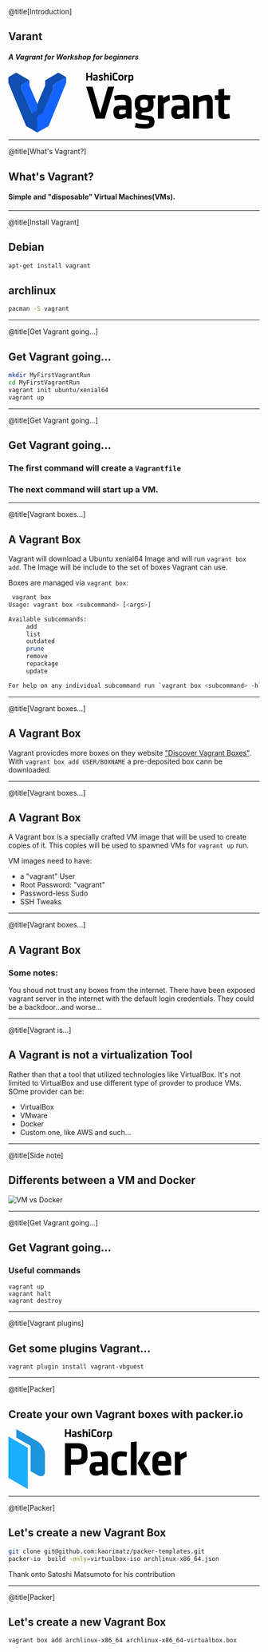 @title[Introduction]
## Varant
##### A Vagrant for Workshop for beginners
<svg xmlns="http://www.w3.org/2000/svg" viewBox="0 0 222.53 60.01" class="logo" height="120">
  <path class="text" fill="#000000" d="M82.58 7.86V4.63h-3v3.23h-1.46V.11h1.51v3.25h3V.11h1.51v7.75zm7 0h-1.2l-.11-.38a3.28 3.28 0 0 1-1.7.52c-1.06 0-1.52-.7-1.52-1.66 0-1.14.51-1.57 1.7-1.57h1.4v-.62c0-.62-.18-.84-1.11-.84a8.46 8.46 0 0 0-1.61.17l-.18-1.07a7.89 7.89 0 0 1 2-.26c1.83 0 2.37.62 2.37 2zm-1.43-2.11h-1.08c-.48 0-.61.13-.61.55s.13.56.59.56a2.37 2.37 0 0 0 1.1-.29zM92.66 8a7.12 7.12 0 0 1-2-.32l.2-1.07a6.77 6.77 0 0 0 1.73.24c.65 0 .74-.14.74-.56s-.07-.52-1-.73c-1.42-.33-1.59-.68-1.59-1.76s.51-1.62 2.18-1.62a8 8 0 0 1 1.75.2l-.17 1.08a10.66 10.66 0 0 0-1.6-.16c-.63 0-.74.14-.74.48s0 .48.82.68c1.63.41 1.78.62 1.78 1.77S94.42 8 92.66 8zm6.68-.11V4c0-.3-.13-.45-.47-.45a4.14 4.14 0 0 0-1.52.45v3.86H95.9V0l1.46.22v2.47a5.31 5.31 0 0 1 2.13-.54c1 0 1.32.65 1.32 1.65v4.06zM102 1.48V.11h1.46v1.37zm0 6.38V2.27h1.46v5.59zm2.62-5.54c0-1.4.85-2.22 2.83-2.22a9.37 9.37 0 0 1 2.16.25l-.17 1.25a12.21 12.21 0 0 0-1.95-.2c-1 0-1.37.34-1.37 1.16V5.5c0 .81.33 1.16 1.37 1.16a12.21 12.21 0 0 0 1.95-.2l.17 1.25a9.37 9.37 0 0 1-2.16.25c-2 0-2.83-.81-2.83-2.22zM112.86 8c-2 0-2.53-1.06-2.53-2.2V4.36c0-1.15.54-2.2 2.53-2.2s2.53 1.06 2.53 2.2v1.41c.01 1.15-.53 2.23-2.53 2.23zm0-4.63c-.78 0-1.08.33-1.08 1v1.5c0 .63.3 1 1.08 1s1.08-.33 1.08-1V4.31c0-.63-.3-.96-1.08-.96zm6.64.09a11.57 11.57 0 0 0-1.54.81v3.6h-1.46v-5.6h1.23l.1.62a6.63 6.63 0 0 1 1.53-.73zM125.34 6a1.73 1.73 0 0 1-1.92 2 8.36 8.36 0 0 1-1.55-.16v2.26l-1.46.22v-8h1.16l.14.47a3.15 3.15 0 0 1 1.84-.59c1.17 0 1.79.67 1.79 1.94zm-3.48.63a6.72 6.72 0 0 0 1.29.15c.53 0 .73-.24.73-.75v-2c0-.46-.18-.71-.72-.71a2.11 2.11 0 0 0-1.3.51zM99.88 14.1h6.29l-9.56 32h-8.93l-9.56-32h6.29l7.73 26.66zm23.78 32h-4.8l-.43-1.59a12.8 12.8 0 0 1-7 2.07c-4.28 0-6.1-2.93-6.1-7 0-4.76 2.07-6.58 6.82-6.58h5.62v-2.42c0-2.59-.72-3.51-4.47-3.51a32.69 32.69 0 0 0-6.49.72l-.72-4.47a30.53 30.53 0 0 1 8-1.11c7.35 0 9.51 2.59 9.51 8.46zm-5.86-8.84h-4.32c-1.92 0-2.45.53-2.45 2.31s.53 2.35 2.35 2.35a9.23 9.23 0 0 0 4.42-1.2zm17.05 2.54a2.52 2.52 0 0 0-1.39 1.87c0 .62.38.91 1.3 1 2.59.29 4 .43 6.77.72 3.8.43 5 2.31 5 5.67 0 5-1.83 7-10.57 7a34.06 34.06 0 0 1-9-1.2l.72-4.37a32.49 32.49 0 0 0 7.88 1c4.66 0 5.57-.34 5.57-1.87s-.43-1.68-2.21-1.87c-2.69-.29-3.8-.43-6.77-.77-3.31-.38-4.61-1.49-4.61-4.47a5 5 0 0 1 2.45-4c-2.16-1.3-3.17-3.46-3.17-6.29V30c.1-4.85 2.64-7.78 9.42-7.78a15.9 15.9 0 0 1 4 .48h7.21v2.93c-.82.24-1.78.48-2.59.72a8 8 0 0 1 .82 3.65v2.21c0 4.76-2.88 7.64-9.42 7.64a12.18 12.18 0 0 1-1.41-.05zm1.34-12.88c-2.88 0-3.89 1.06-3.89 3.27V32c0 2.31 1.15 3.17 3.89 3.17s3.94-.91 3.94-3.17v-1.81c.01-2.19-1-3.26-3.93-3.26zm25.9.68a45.87 45.87 0 0 0-6.19 3.4v15.1H150V22.7h5l.38 2.59a26.22 26.22 0 0 1 6.15-3.07zm19.6 18.5h-4.8l-.43-1.59a12.8 12.8 0 0 1-7 2.07c-4.28 0-6.1-2.93-6.1-7 0-4.76 2.07-6.58 6.82-6.58h5.62v-2.42c0-2.59-.72-3.51-4.47-3.51a32.69 32.69 0 0 0-6.49.72l-.72-4.47a30.53 30.53 0 0 1 8-1.11c7.35 0 9.51 2.59 9.51 8.46zm-5.86-8.84h-4.32c-1.92 0-2.45.53-2.45 2.31s.53 2.35 2.35 2.35a9.23 9.23 0 0 0 4.42-1.2zm23.3 8.84V29.76c0-1.25-.53-1.87-1.87-1.87a16.16 16.16 0 0 0-6.1 2V46.1h-5.86V22.7h4.47l.58 2a23.43 23.43 0 0 1 9.37-2.45c3.89 0 5.28 2.74 5.28 6.92v17zm23.11-.44a16.25 16.25 0 0 1-5.14.91c-4.28 0-6.44-2-6.44-6.2v-13h-3.51V22.7h3.51v-5.81l5.86-.82v6.63h6l-.38 4.66h-5.62v12.25a1.85 1.85 0 0 0 2.11 2.07 11.27 11.27 0 0 0 2.93-.48z"></path>
  <path class="front" fill="#1563FF" d="M58.03 10.12V4.63L44.84 12.3v4.64L34.29 39.7l-5.28 3.64v16.67l11.31-6.52 17.71-43.37zM29.01 31.47L21.1 13V7.78l-.05-.02-7.86 4.54v4.64L23.74 40.7l5.27-2.61v-6.62z"></path>
  <path class="shadow" fill="#104EB2" d="M50.12.01L36.94 7.73h-.01V13l-7.92 18.47v6.17l-5.27 3.06-10.55-23.76v-4.65l7.92-4.55L7.91.01 0 4.63v5.66l17.81 43.25 11.2 6.47V43.76l5.28-3.06-.07-.04 10.62-23.72v-4.65l13.19-7.66L50.12.01z"></path>
</svg>

---
@title[What's Vagrant?]
## What's Vagrant?

#### Simple and "disposable" Virtual Machines(VMs). 


---
@title[Install Vagrant]

## Debian 
```bash
apt-get install vagrant
```
## archlinux
```bash
pacman -S vagrant
```


---
@title[Get Vagrant going...]
## Get Vagrant going...
```bash
mkdir MyFirstVagrantRun
cd MyFirstVagrantRun
vagrant init ubuntu/xenial64
vagrant up
```
---
@title[Get Vagrant going...]
## Get Vagrant going...
### The first command will create a `Vagrantfile`
### The next command will start up a VM. 

---
@title[Vagrant boxes...]
## A Vagrant Box
Vagrant will download a Ubuntu xenial64  Image and will run `vagrant box add`.
The Image will be include to the set of boxes Vagrant can use. 

Boxes are managed via `vagrant box`:
```bash
 vagrant box
Usage: vagrant box <subcommand> [<args>]

Available subcommands:
     add
     list
     outdated
     prune
     remove
     repackage
     update

For help on any individual subcommand run `vagrant box <subcommand> -h`
```
---
@title[Vagrant boxes...]
## A Vagrant Box
Vagrant provicdes more boxes on they website ["Discover Vagrant Boxes"](https://app.vagrantup.com/boxes/search).
With `vagrant box add USER/BOXNAME` a pre-deposited box cann be downloaded.

---
@title[Vagrant boxes...]
## A Vagrant Box
A Vagrant box is a specially crafted VM image that will be used to create copies of it. This copies will be used to spawned VMs for `vagrant up` run.

VM images need to have:
 
 - a "vagrant" User 
 -  Root Password: "vagrant" 
 -  Password-less Sudo 
 -  SSH Tweaks 

---
@title[Vagrant boxes...]
## A Vagrant Box
### Some notes:
You shoud not trust any boxes from the internet. There have been exposed vagrant server in the internet with the
default login credentials. They could be a backdoor...and worse...

---
@title[Vagrant is...]
## A Vagrant is not a virtualization Tool 
Rather than that a tool that utilized technologies like VirtualBox. It's not limited to VirtualBox and use different type of provder to produce VMs. SOme provider can be:
- VirtualBox
- VMware
- Docker
- Custom one, like AWS and such...

---
@title[Side note]
## Differents between a VM and Docker
![VM vs Docker](http://bhawk.hu/wp-content/uploads/2016/03/vm-vs-docker-diagram.png)


---
@title[Get Vagrant going...]
## Get Vagrant going...
### Useful commands

```
vagrant up
vagrant halt
vagrant destroy
```

---
@title[Vagrant plugins]
## Get some plugins Vagrant...
```
vagrant plugin install vagrant-vbguest
```

--- 
@title[Packer]
## Create your own Vagrant boxes with packer.io
<svg xmlns="http://www.w3.org/2000/svg" viewBox="0 0 179.05 60.01" class="logo" height="120">
  <path class="text" fill="#000000" d="M61.23 7.86V4.63h-3v3.23h-1.46V.11h1.51v3.25h3V.11h1.51v7.75zm7 0h-1.2L67 7.48a3.28 3.28 0 0 1-1.78.52c-1.06 0-1.52-.7-1.52-1.66 0-1.14.51-1.57 1.7-1.57h1.4v-.62c0-.62-.18-.84-1.11-.84a8.46 8.46 0 0 0-1.61.17l-.18-1.07a7.89 7.89 0 0 1 2-.26c1.83 0 2.37.62 2.37 2zM66.8 5.75h-1.08c-.48 0-.61.13-.61.55s.13.56.59.56a2.37 2.37 0 0 0 1.1-.29zM71.31 8a7.12 7.12 0 0 1-2-.32l.2-1.07a6.77 6.77 0 0 0 1.73.24c.65 0 .74-.14.74-.56s-.07-.52-1-.73c-1.42-.33-1.59-.68-1.59-1.76s.51-1.62 2.18-1.62a8 8 0 0 1 1.75.2l-.14 1.11a10.66 10.66 0 0 0-1.6-.16c-.63 0-.74.14-.74.48s0 .48.82.68c1.63.41 1.78.62 1.78 1.77S73.07 8 71.31 8zM78 7.86V4c0-.3-.13-.45-.47-.45A4.14 4.14 0 0 0 76 4v3.86h-1.46V0L76 .22v2.47a5.31 5.31 0 0 1 2.13-.54c1 0 1.32.65 1.32 1.65v4.06zm2.68-6.38V.11h1.46v1.37zm0 6.38V2.27h1.46v5.59zm2.62-5.54c0-1.4.85-2.22 2.83-2.22a9.37 9.37 0 0 1 2.16.25l-.17 1.25a12.21 12.21 0 0 0-1.95-.2c-1 0-1.37.34-1.37 1.16V5.5c0 .81.33 1.16 1.37 1.16a12.21 12.21 0 0 0 1.95-.2l.17 1.25a9.37 9.37 0 0 1-2.16.29c-2 0-2.83-.81-2.83-2.22zM91.51 8C89.52 8 89 6.92 89 5.77V4.36c0-1.15.54-2.2 2.53-2.2S94 3.21 94 4.36v1.41C94 6.92 93.51 8 91.51 8zm0-4.63c-.78 0-1.08.33-1.08 1v1.5c0 .63.3 1 1.08 1s1.08-.33 1.08-1V4.31c0-.63-.3-.96-1.08-.96zm6.64.09a11.57 11.57 0 0 0-1.54.81v3.6h-1.46v-5.6h1.23l.1.62A6.63 6.63 0 0 1 98 2.15zM104 6a1.73 1.73 0 0 1-1.92 2 8.36 8.36 0 0 1-1.55-.16v2.26l-1.53.21v-8h1.16l.14.47a3.15 3.15 0 0 1 1.84-.59c1.17 0 1.79.67 1.79 1.94zm-3.48.63a6.72 6.72 0 0 0 1.29.15c.53 0 .73-.24.73-.75v-2c0-.46-.18-.71-.72-.71a2.11 2.11 0 0 0-1.3.51z"></path>
  <path class="p-front" fill="#1DAEFF" d="M0 7.34l19.45 11.24v41.43L0 48.77V7.34z"></path>
  <path class="p-back" fill="#1D94DD" d="M29.07 12.19L7.94 0v8.47l14.37 8.3v25.36L29.07 46c4.19 2.42 7.61 1 7.61-3.22V24.19c0-4.19-3.42-9.59-7.61-12z"></path>
  <path class="text" fill="#000000" d="M56.77 14.1h12.48c7.4 0 10.13 3 10.13 8.65v4.37c0 5.57-3 8.6-10.42 8.6h-6.14v10.37h-6.05zm12.15 5.33h-6.1v11h6.1c3.41 0 4.42-1.25 4.42-3.89v-3.32c0-2.64-1.11-3.79-4.42-3.79zm30.93 26.66H95l-.43-1.58a12.79 12.79 0 0 1-7 2.07c-4.27 0-6.1-2.93-6.1-7 0-4.76 2.07-6.58 6.82-6.58H94v-2.43c0-2.59-.72-3.51-4.47-3.51a32.68 32.68 0 0 0-6.48.72l-.72-4.47a30.52 30.52 0 0 1 8-1.1c7.35 0 9.51 2.59 9.51 8.45zM94 37.25h-4.33c-1.92 0-2.45.53-2.45 2.31s.53 2.35 2.35 2.35a9.22 9.22 0 0 0 4.43-1.2zm9.35.34V31.2c0-6.29 2.74-9 10.09-9a20.15 20.15 0 0 1 5.72.86l-.72 4.8a21.31 21.31 0 0 0-4.85-.62c-3.36 0-4.37 1-4.37 3.89v6.48c0 2.88 1 3.89 4.37 3.89a19.79 19.79 0 0 0 4.85-.62l.72 4.8a19.29 19.29 0 0 1-5.72.86c-7.35.03-10.09-2.66-10.09-8.95zm19.5 8.5V13.14l5.86-.82v33.77zm19.89-23.39l-6.87 11.58L143 46.09h-6.44l-7.06-11.82 6.68-11.58zm12.2 19.06a24.51 24.51 0 0 0 7.16-1.1l.91 4.42a25.11 25.11 0 0 1-8.6 1.49c-7.35 0-9.89-3.41-9.89-9v-6.2c0-4.95 2.21-9.13 9.7-9.13s9.17 4.37 9.17 9.41v5h-13v1.2c-.02 2.81.99 3.91 4.55 3.91zm-4.56-9.85h7.44v-1.14c0-2.21-.67-3.75-3.55-3.75s-3.89 1.54-3.89 3.75zM179 27.6a45.86 45.86 0 0 0-6.2 3.41v15.08H167V22.7h4.95l.38 2.59a26.21 26.21 0 0 1 6.15-3.07z"></path>
</svg>


--- 
@title[Packer]
## Let's create a new Vagrant Box

```bash
git clone git@github.com:kaorimatz/packer-templates.git
packer-io  build -only=virtualbox-iso archlinux-x86_64.json
```
Thank onto Satoshi Matsumoto for his contribution

--- 
@title[Packer]
## Let's create a new Vagrant Box
```bash
vagrant box add archlinux-x86_64 archlinux-x86_64-virtualbox.box
```
